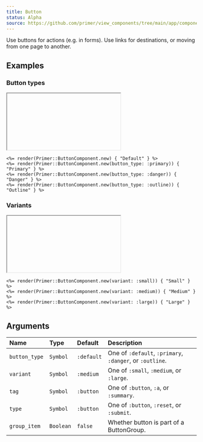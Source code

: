 ```yaml
---
title: Button
status: Alpha
source: https://github.com/primer/view_components/tree/main/app/components/primer/button_component.rb
---
```


<!-- Warning: AUTO-GENERATED file, do not edit. Add code comments to your Ruby instead <3 -->

Use buttons for actions (e.g. in forms). Use links for destinations, or moving from one page to another.

## Examples

### Button types

<iframe onLoad={(e) => e.target.style.height = e.target.contentWindow.document.body.scrollHeight + 34 + 'px'} style="width: 100%; border: 0px;" srcdoc="<html class='Box height-full p-3'><head><link href='https://unpkg.com/@primer/css-next@canary/dist/primer.css' rel='stylesheet'></head><body><button type='button' class='btn '>Default</button><button type='button' class='btn btn-primary '>Primary</button><button type='button' class='btn btn-danger '>Danger</button><button type='button' class='btn btn-outline '>Outline</button></body></html>"></iframe>

```erb
<%= render(Primer::ButtonComponent.new) { "Default" } %>
<%= render(Primer::ButtonComponent.new(button_type: :primary)) { "Primary" } %>
<%= render(Primer::ButtonComponent.new(button_type: :danger)) { "Danger" } %>
<%= render(Primer::ButtonComponent.new(button_type: :outline)) { "Outline" } %>
```

### Variants

<iframe onLoad={(e) => e.target.style.height = e.target.contentWindow.document.body.scrollHeight + 34 + 'px'} style="width: 100%; border: 0px;" srcdoc="<html class='Box height-full p-3'><head><link href='https://unpkg.com/@primer/css-next@canary/dist/primer.css' rel='stylesheet'></head><body><button type='button' class='btn btn-sm '>Small</button><button type='button' class='btn '>Medium</button><button type='button' class='btn btn-large '>Large</button></body></html>"></iframe>

```erb
<%= render(Primer::ButtonComponent.new(variant: :small)) { "Small" } %>
<%= render(Primer::ButtonComponent.new(variant: :medium)) { "Medium" } %>
<%= render(Primer::ButtonComponent.new(variant: :large)) { "Large" } %>
```

## Arguments

| Name | Type | Default | Description |
| :- | :- | :- | :- |
| `button_type` | `Symbol` | `:default` | One of `:default`, `:primary`, `:danger`, or `:outline`. |
| `variant` | `Symbol` | `:medium` | One of `:small`, `:medium`, or `:large`. |
| `tag` | `Symbol` | `:button` | One of `:button`, `:a`, or `:summary`. |
| `type` | `Symbol` | `:button` | One of `:button`, `:reset`, or `:submit`. |
| `group_item` | `Boolean` | `false` | Whether button is part of a ButtonGroup. |
